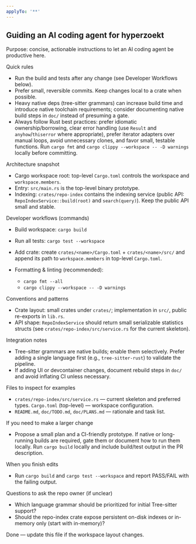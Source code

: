 ```yaml
---
applyTo: '**'
---
```

## Guiding an AI coding agent for hyperzoekt

Purpose: concise, actionable instructions to let an AI coding agent be productive here.

Quick rules
- Run the build and tests after any change (see Developer Workflows below).
- Prefer small, reversible commits. Keep changes local to a crate when possible.
- Heavy native deps (tree-sitter grammars) can increase build time and introduce native toolchain requirements; consider documenting native build steps in `doc/` instead of presuming a gate.
 - Always follow Rust best practices: prefer idiomatic ownership/borrowing, clear error handling (use `Result` and `anyhow`/`thiserror` where appropriate), prefer iterator adapters over manual loops, avoid unnecessary clones, and favor small, testable functions. Run `cargo fmt` and `cargo clippy --workspace -- -D warnings` locally before committing.

Architecture snapshot
 - Cargo workspace root: top-level `Cargo.toml` controls the workspace and `workspace.members`.
 - Entry: `src/main.rs` is the top-level binary prototype.
 - Indexing: `crates/repo-index` contains the indexing service (public API: `RepoIndexService::build(root)` and `search(query)`). Keep the public API small and stable.

Developer workflows (commands)
- Build workspace: `cargo build`
- Run all tests: `cargo test --workspace`
- Add crate: create `crates/<name>/Cargo.toml` + `crates/<name>/src/` and append its path to `workspace.members` in top-level `Cargo.toml`.

- Formatting & linting (recommended):
	- `cargo fmt --all`
	- `cargo clippy --workspace -- -D warnings`

Conventions and patterns
- Crate layout: small crates under `crates/`; implementation in `src/`, public re-exports in `lib.rs`.
- API shape: `RepoIndexService` should return small serializable statistics structs (see `crates/repo-index/src/service.rs` for the current skeleton).

Integration notes
- Tree-sitter grammars are native builds; enable them selectively. Prefer adding a single language first (e.g., `tree-sitter-rust`) to validate the pipeline.
- If adding UI or devcontainer changes, document rebuild steps in `doc/` and avoid inflating CI unless necessary.

Files to inspect for examples
- `crates/repo-index/src/service.rs` — current skeleton and preferred types.
`Cargo.toml` (top-level) — workspace configuration.
- `README.md`, `doc/TODO.md`, `doc/PLANS.md` — rationale and task list.

If you need to make a larger change
- Propose a small plan and a CI-friendly prototype. If native or long-running builds are required, gate them or document how to run them locally. Run `cargo build` locally and include build/test output in the PR description.

When you finish edits
- Run `cargo build` and `cargo test --workspace` and report PASS/FAIL with the failing output.

Questions to ask the repo owner (if unclear)
- Which language grammar should be prioritized for initial Tree-sitter support?
- Should the repo-index crate expose persistent on-disk indexes or in-memory only (start with in-memory)?

Done — update this file if the workspace layout changes.
